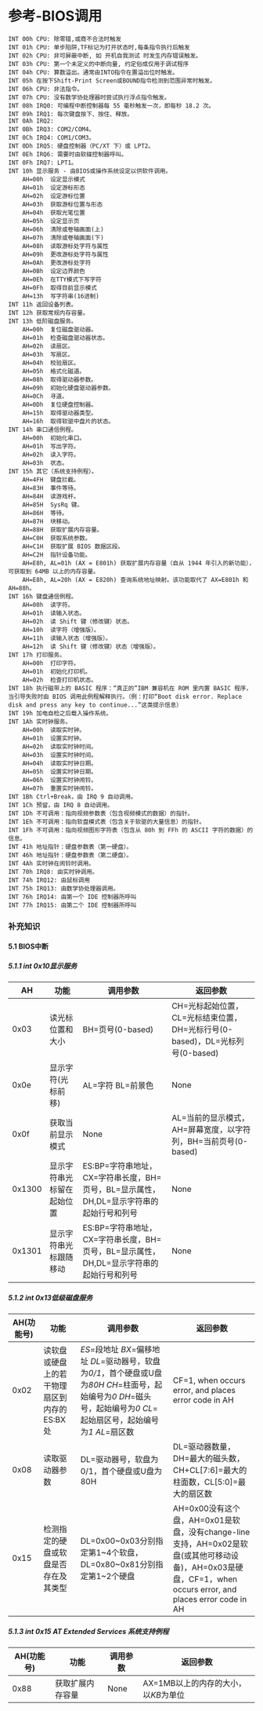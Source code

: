 # 参考-BIOS调用



```
INT 00h	CPU: 除零错,或商不合法时触发
INT 01h	CPU: 单步陷阱,TF标记为打开状态时,每条指令执行后触发
INT 02h	CPU: 非可屏蔽中断, 如 开机自我测试 时发生内存错误触发。
INT 03h	CPU: 第一个未定义的中断向量, 约定俗成仅用于调试程序
INT 04h	CPU: 算数溢出。通常由INTO指令在置溢出位时触发。
INT 05h	在按下Shift-Print Screen或BOUND指令检测到范围异常时触发。
INT 06h	CPU: 非法指令。
INT 07h	CPU: 没有数学协处理器时尝试执行浮点指令触发。
INT 08h	IRQ0: 可编程中断控制器每 55 毫秒触发一次，即每秒 18.2 次。
INT 09h	IRQ1: 每次键盘按下、按住、释放。
INT 0Ah	IRQ2:
INT 0Bh	IRQ3: COM2/COM4。
INT 0Ch	IRQ4: COM1/COM3。
INT 0Dh	IRQ5: 硬盘控制器（PC/XT 下）或 LPT2。
INT 0Eh	IRQ6: 需要时由软碟控制器呼叫。
INT 0Fh	IRQ7: LPT1。
INT 10h	显示服务 - 由BIOS或操作系统设定以供软件调用。
	AH=00h	设定显示模式
	AH=01h	设定游标形态
	AH=02h	设定游标位置
	AH=03h	获取游标位置与形态
	AH=04h	获取光笔位置
	AH=05h	设定显示页
	AH=06h	清除或卷轴画面(上)
	AH=07h	清除或卷轴画面(下)
	AH=08h	读取游标处字符与属性
	AH=09h	更改游标处字符与属性
	AH=0Ah	更改游标处字符
	AH=0Bh	设定边界颜色
	AH=0Eh	在TTY模式下写字符
	AH=0Fh	取得目前显示模式
	AH=13h	写字符串(16进制)
INT 11h	返回设备列表。
INT 12h	获取常规内存容量。
INT 13h	低阶磁盘服务。
	AH=00h	复位磁盘驱动器。
	AH=01h	检查磁盘驱动器状态。
	AH=02h	读扇区。
	AH=03h	写扇区。
	AH=04h	校验扇区。
	AH=05h	格式化磁道。
	AH=08h	取得驱动器参数。
	AH=09h	初始化硬盘驱动器参数。
	AH=0Ch	寻道。
	AH=0Dh	复位硬盘控制器。
	AH=15h	取得驱动器类型。
	AH=16h	取得软驱中盘片的状态。
INT 14h	串口通信例程。
	AH=00h	初始化串口。
	AH=01h	写出字符。
	AH=02h	读入字符。
	AH=03h	状态。
INT 15h	其它（系统支持例程）。
	AH=4FH	键盘拦截。
	AH=83H	事件等待。
	AH=84H	读游戏杆。
	AH=85H	SysRq 键。
	AH=86H	等待。
	AH=87H	块移动。
	AH=88H	获取扩展内存容量。
	AH=C0H	获取系统参数。
	AH=C1H	获取扩展 BIOS 数据区段。
	AH=C2H	指针设备功能。
	AH=E8h, AL=01h (AX = E801h)	获取扩展内存容量（自从 1944 年引入的新功能），可获取到 64MB 以上的内存容量。
	AH=E8h, AL=20h (AX = E820h)	查询系统地址映射。该功能取代了 AX=E801h 和 AH=88h。
INT 16h	键盘通信例程。
	AH=00h	读字符。
	AH=01h	读输入状态。
	AH=02h	读 Shift 键（修改键）状态。
	AH=10h	读字符（增强版）。
	AH=11h	读输入状态（增强版）。
	AH=12h	读 Shift 键（修改键）状态（增强版）。
INT 17h	打印服务。
	AH=00h	打印字符。
	AH=01h	初始化打印机。
	AH=02h	检查打印机状态。
INT 18h	执行磁带上的 BASIC 程序：“真正的”IBM 兼容机在 ROM 里内置 BASIC 程序，当引导失败时由 BIOS 调用此例程解释执行。（例：打印“Boot disk error. Replace disk and press any key to continue...”这类提示信息）
INT 19h	加电自检之后载入操作系统。
INT 1Ah	实时钟服务。
	AH=00h	读取实时钟。
	AH=01h	设置实时钟。
	AH=02h	读取实时钟时间。
	AH=03h	设置实时钟时间。
	AH=04h	读取实时钟日期。
	AH=05h	设置实时钟日期。
	AH=06h	设置实时钟闹铃。
	AH=07h	重置实时钟闹铃。
INT 1Bh	Ctrl+Break，由 IRQ 9 自动调用。
INT 1Ch	预留，由 IRQ 8 自动调用。
INT 1Dh	不可调用：指向视频参数表（包含视频模式的数据）的指针。
INT 1Eh	不可调用：指向软盘模式表（包含关于软驱的大量信息）的指针。
INT 1Fh	不可调用：指向视频图形字符表（包含从 80h 到 FFh 的 ASCII 字符的数据）的信息。
INT 41h	地址指针：硬盘参数表（第一硬盘）。
INT 46h	地址指针：硬盘参数表（第二硬盘）。
INT 4Ah	实时钟在闹铃时调用。
INT 70h	IRQ8: 由实时钟调用。
INT 74h	IRQ12: 由鼠标调用
INT 75h	IRQ13: 由数学协处理器调用。
INT 76h	IRQ14: 由第一个 IDE 控制器所呼叫
INT 77h	IRQ15: 由第二个 IDE 控制器所呼叫
```



### 补充知识

#### 5.1 BIOS中断

##### 5.1.1 int 0x10显示服务

| AH     | 功能                       | 调用参数                                                     | 返回参数                                                     |
| ------ | -------------------------- | ------------------------------------------------------------ | ------------------------------------------------------------ |
| 0x03   | 读光标位置和大小           | BH=页号(0-based)                                             | CH=光标起始位置，CL=光标结束位置，DH=光标行号(0-based)，DL=光标列号(0-based) |
| 0x0e   | 显示字符(光标前移)         | AL=字符 BL=前景色                                            | None                                                         |
| 0x0f   | 获取当前显示模式           | None                                                         | AL=当前的显示模式，AH=屏幕宽度，以字符列，BH=当前页号(0-based) |
| 0x1300 | 显示字符串光标留在起始位置 | ES:BP=字符串地址，CX=字符串长度，BH=页号，BL=显示属性，DH,DL=显示字符串的起始行号和列号 | None                                                         |
| 0x1301 | 显示字符串光标跟随移动     | ES:BP=字符串地址，CX=字符串长度，BH=页号，BL=显示属性，DH,DL=显示字符串的起始行号和列号 | None                                                         |

##### 5.1.2 int 0x13低级磁盘服务

| AH(功能号) | 功能                                        | 调用参数                                                     | 返回参数                                                     |
| ---------- | ------------------------------------------- | ------------------------------------------------------------ | ------------------------------------------------------------ |
| 0x02       | 读软盘或硬盘上的若干物理扇区到内存的ES:BX处 | *ES*=段地址	*BX*=偏移地址	*DL*=驱动器号，软盘为*0/1*，首个硬盘或U盘为*80H*	*CH*=柱面号，起始编号为*0*	*DH*=磁头号，起始编号为*0*		*CL*=起始扇区号，起始编号为*1* *AL*=扇区数 | CF=1, when occurs error, and places error code in AH         |
| 0x08       | 读取驱动器参数                              | DL=驱动器号，软盘为0/1，首个硬盘或U盘为80H                   | DL=驱动器数量，DH=最大的磁头数，CH+CL[7:6]=最大的柱面数，CL[5:0]=最大的扇区数 |
| 0x15       | 检测指定的硬盘或软盘是否存在及其类型        | DL=0x00\~0x03分别指定第1\~4个软盘，DL=0x80\~0x81分别指定第1~2个硬盘 | AH=0x00没有这个盘，AH=0x01是软盘，没有change-line支持，AH=0x02是软盘(或其他可移动设备)，AH=0x03是硬盘，CF=1，when occurs error, and places error code in AH |

##### 5.1.3 int 0x15 AT Extended Services 系统支持例程

| AH(功能号) | 功能             | 调用参数 | 返回参数                             |
| ---------- | ---------------- | -------- | ------------------------------------ |
| 0x88       | 获取扩展内存容量 | None     | AX=1MB以上的内存的大小，以*KB*为单位 |
